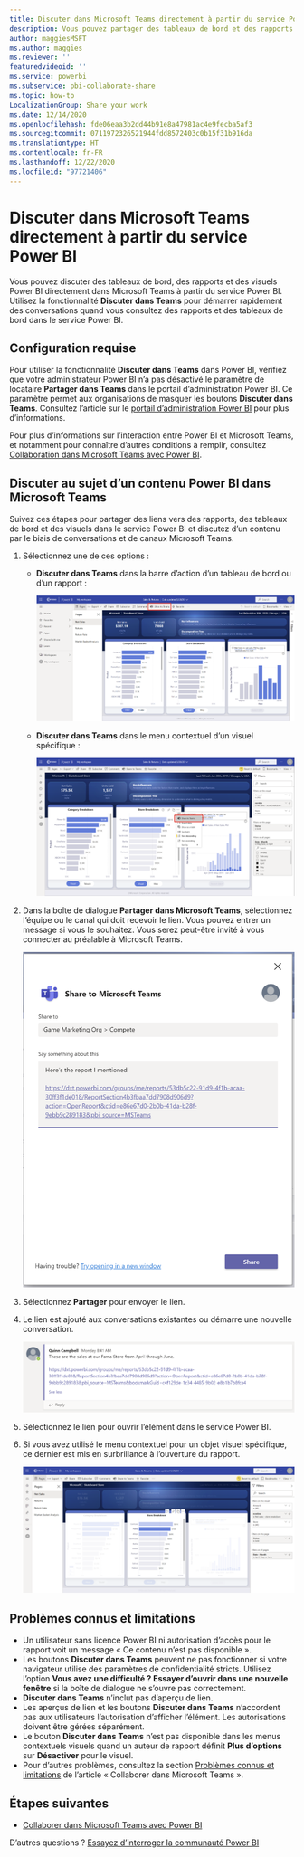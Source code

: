 ```yaml
---
title: Discuter dans Microsoft Teams directement à partir du service Power BI
description: Vous pouvez partager des tableaux de bord et des rapports Power BI directement dans Microsoft Teams à partir du service Power BI.
author: maggiesMSFT
ms.author: maggies
ms.reviewer: ''
featuredvideoid: ''
ms.service: powerbi
ms.subservice: pbi-collaborate-share
ms.topic: how-to
LocalizationGroup: Share your work
ms.date: 12/14/2020
ms.openlocfilehash: fde06eaa3b2dd44b91e8a47981ac4e9fecba5af3
ms.sourcegitcommit: 0711972326521944fdd8572403c0b15f31b916da
ms.translationtype: HT
ms.contentlocale: fr-FR
ms.lasthandoff: 12/22/2020
ms.locfileid: "97721406"
---
```

# <a name="chat-in-microsoft-teams-directly-from-the-power-bi-service"></a>Discuter dans Microsoft Teams directement à partir du service Power BI

Vous pouvez discuter des tableaux de bord, des rapports et des visuels Power BI directement dans Microsoft Teams à partir du service Power BI. Utilisez la fonctionnalité **Discuter dans Teams** pour démarrer rapidement des conversations quand vous consultez des rapports et des tableaux de bord dans le service Power BI.

## <a name="requirements"></a>Configuration requise

Pour utiliser la fonctionnalité **Discuter dans Teams** dans Power BI, vérifiez que votre administrateur Power BI n’a pas désactivé le paramètre de locataire **Partager dans Teams** dans le portail d’administration Power BI. Ce paramètre permet aux organisations de masquer les boutons **Discuter dans Teams**. Consultez l’article sur le [portail d’administration Power BI](../admin/service-admin-portal.md#share-to-teams) pour plus d’informations.

Pour plus d’informations sur l’interaction entre Power BI et Microsoft Teams, et notamment pour connaître d’autres conditions à remplir, consultez [Collaboration dans Microsoft Teams avec Power BI](service-collaborate-microsoft-teams.md).

## <a name="chat-about-power-bi-content-in-microsoft-teams"></a>Discuter au sujet d’un contenu Power BI dans Microsoft Teams

Suivez ces étapes pour partager des liens vers des rapports, des tableaux de bord et des visuels dans le service Power BI et discutez d’un contenu par le biais de conversations et de canaux Microsoft Teams.

1. Sélectionnez une de ces options :

   * **Discuter dans Teams** dans la barre d’action d’un tableau de bord ou d’un rapport :

       ![Capture d’écran du bouton Converser dans Teams dans la barre d’action.](media/service-share-report-teams/service-teams-share-to-teams-action-bar-button.png)
    
   * **Discuter dans Teams** dans le menu contextuel d’un visuel spécifique :
    
      ![Capture d’écran du bouton Converser dans Teams dans le menu contextuel d’un visuel.](media/service-share-report-teams/service-teams-share-to-teams-visual-context-menu.png)

1. Dans la boîte de dialogue **Partager dans Microsoft Teams**, sélectionnez l’équipe ou le canal qui doit recevoir le lien. Vous pouvez entrer un message si vous le souhaitez. Vous serez peut-être invité à vous connecter au préalable à Microsoft Teams.

    ![Capture d’écran de la boîte de dialogue Partager dans Microsoft Teams avec les informations et le message](media/service-share-report-teams/service-teams-share-to-teams-dialog.png)

1. Sélectionnez **Partager** pour envoyer le lien.
    
1. Le lien est ajouté aux conversations existantes ou démarre une nouvelle conversation.

    ![Capture d’écran de la conversation Microsoft Teams avec un lien vers un élément Power BI](media/service-share-report-teams/service-teams-share-to-teams-deep-link.png)

1. Sélectionnez le lien pour ouvrir l’élément dans le service Power BI.

1. Si vous avez utilisé le menu contextuel pour un objet visuel spécifique, ce dernier est mis en surbrillance à l’ouverture du rapport.

    ![Capture d’écran du rapport Power BI ouvert avec un visuel spécifique mis en surbrillance](media/service-share-report-teams/service-teams-share-to-teams-spotlight-visual.png)


## <a name="known-issues-and-limitations"></a>Problèmes connus et limitations

- Un utilisateur sans licence Power BI ni autorisation d’accès pour le rapport voit un message « Ce contenu n’est pas disponible ».
- Les boutons **Discuter dans Teams** peuvent ne pas fonctionner si votre navigateur utilise des paramètres de confidentialité stricts. Utilisez l’option **Vous avez une difficulté ? Essayer d’ouvrir dans une nouvelle fenêtre** si la boîte de dialogue ne s’ouvre pas correctement.
- **Discuter dans Teams** n’inclut pas d’aperçu de lien.
- Les aperçus de lien et les boutons **Discuter dans Teams** n’accordent pas aux utilisateurs l’autorisation d’afficher l’élément. Les autorisations doivent être gérées séparément.
- Le bouton **Discuter dans Teams** n’est pas disponible dans les menus contextuels visuels quand un auteur de rapport définit **Plus d’options** sur **Désactiver** pour le visuel.
- Pour d’autres problèmes, consultez la section [Problèmes connus et limitations](service-collaborate-microsoft-teams.md#known-issues-and-limitations) de l’article « Collaborer dans Microsoft Teams ».

## <a name="next-steps"></a>Étapes suivantes

- [Collaborer dans Microsoft Teams avec Power BI](service-collaborate-microsoft-teams.md)

D’autres questions ? [Essayez d’interroger la communauté Power BI](https://community.powerbi.com/)

